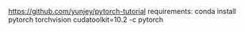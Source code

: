 https://github.com/yunjey/pytorch-tutorial
requirements: conda install pytorch torchvision cudatoolkit=10.2 -c pytorch